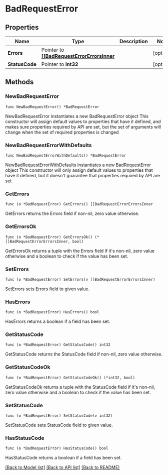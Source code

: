 # BadRequestError

## Properties

Name | Type | Description | Notes
------------ | ------------- | ------------- | -------------
**Errors** | Pointer to [**[]BadRequestErrorErrorsInner**](BadRequestErrorErrorsInner.md) |  | [optional] 
**StatusCode** | Pointer to **int32** |  | [optional] 

## Methods

### NewBadRequestError

`func NewBadRequestError() *BadRequestError`

NewBadRequestError instantiates a new BadRequestError object
This constructor will assign default values to properties that have it defined,
and makes sure properties required by API are set, but the set of arguments
will change when the set of required properties is changed

### NewBadRequestErrorWithDefaults

`func NewBadRequestErrorWithDefaults() *BadRequestError`

NewBadRequestErrorWithDefaults instantiates a new BadRequestError object
This constructor will only assign default values to properties that have it defined,
but it doesn't guarantee that properties required by API are set

### GetErrors

`func (o *BadRequestError) GetErrors() []BadRequestErrorErrorsInner`

GetErrors returns the Errors field if non-nil, zero value otherwise.

### GetErrorsOk

`func (o *BadRequestError) GetErrorsOk() (*[]BadRequestErrorErrorsInner, bool)`

GetErrorsOk returns a tuple with the Errors field if it's non-nil, zero value otherwise
and a boolean to check if the value has been set.

### SetErrors

`func (o *BadRequestError) SetErrors(v []BadRequestErrorErrorsInner)`

SetErrors sets Errors field to given value.

### HasErrors

`func (o *BadRequestError) HasErrors() bool`

HasErrors returns a boolean if a field has been set.

### GetStatusCode

`func (o *BadRequestError) GetStatusCode() int32`

GetStatusCode returns the StatusCode field if non-nil, zero value otherwise.

### GetStatusCodeOk

`func (o *BadRequestError) GetStatusCodeOk() (*int32, bool)`

GetStatusCodeOk returns a tuple with the StatusCode field if it's non-nil, zero value otherwise
and a boolean to check if the value has been set.

### SetStatusCode

`func (o *BadRequestError) SetStatusCode(v int32)`

SetStatusCode sets StatusCode field to given value.

### HasStatusCode

`func (o *BadRequestError) HasStatusCode() bool`

HasStatusCode returns a boolean if a field has been set.


[[Back to Model list]](../README.md#documentation-for-models) [[Back to API list]](../README.md#documentation-for-api-endpoints) [[Back to README]](../README.md)


